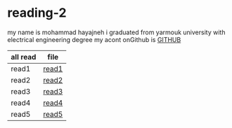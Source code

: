 # reading-2
my name is mohammad hayajneh 
i graduated from yarmouk university with electrical engineering degree
my acont onGithub is
 [GITHUB](https://github.com/mohammadhayajneh2014)





| all read    |        file          |
| ----------- | -------------------- |
| read1       | [read1](read1.md)    |
| read2       | [read2](read2.md)    |
| read3       | [read3](read3.md)    |
| read4       | [read4](read4.md)    |
| read5       | [read5](read5.md)    |
